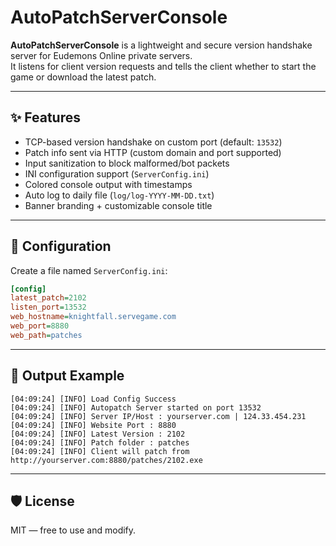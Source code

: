 # AutoPatchServerConsole

**AutoPatchServerConsole** is a lightweight and secure version handshake server for Eudemons Online private servers.  
It listens for client version requests and tells the client whether to start the game or download the latest patch.

---

## ✨ Features

- TCP-based version handshake on custom port (default: `13532`)
- Patch info sent via HTTP (custom domain and port supported)
- Input sanitization to block malformed/bot packets
- INI configuration support (`ServerConfig.ini`)
- Colored console output with timestamps
- Auto log to daily file (`log/log-YYYY-MM-DD.txt`)
- Banner branding + customizable console title

---

## 🔧 Configuration

Create a file named `ServerConfig.ini`:

```ini
[config]
latest_patch=2102
listen_port=13532
web_hostname=knightfall.servegame.com
web_port=8880
web_path=patches
```

---

## 📁 Output Example

```text
[04:09:24] [INFO] Load Config Success
[04:09:24] [INFO] Autopatch Server started on port 13532
[04:09:24] [INFO] Server IP/Host : yourserver.com | 124.33.454.231
[04:09:24] [INFO] Website Port : 8880
[04:09:24] [INFO] Latest Version : 2102
[04:09:24] [INFO] Patch folder : patches
[04:09:24] [INFO] Client will patch from http://yourserver.com:8880/patches/2102.exe
```


---

## 🛡️ License

MIT — free to use and modify.
